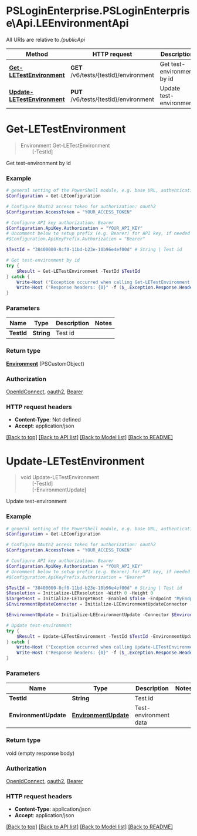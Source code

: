 # PSLoginEnterprise.PSLoginEnterprise\Api.LEEnvironmentApi

All URIs are relative to */publicApi*

Method | HTTP request | Description
------------- | ------------- | -------------
[**Get-LETestEnvironment**](LEEnvironmentApi.md#Get-LETestEnvironment) | **GET** /v6/tests/{testId}/environment | Get test-environment by id
[**Update-LETestEnvironment**](LEEnvironmentApi.md#Update-LETestEnvironment) | **PUT** /v6/tests/{testId}/environment | Update test-environment


<a id="Get-LETestEnvironment"></a>
# **Get-LETestEnvironment**
> Environment Get-LETestEnvironment<br>
> &nbsp;&nbsp;&nbsp;&nbsp;&nbsp;&nbsp;&nbsp;&nbsp;[-TestId] <String><br>

Get test-environment by id

### Example
```powershell
# general setting of the PowerShell module, e.g. base URL, authentication, etc
$Configuration = Get-LEConfiguration

# Configure OAuth2 access token for authorization: oauth2
$Configuration.AccessToken = "YOUR_ACCESS_TOKEN"

# Configure API key authorization: Bearer
$Configuration.ApiKey.Authorization = "YOUR_API_KEY"
# Uncomment below to setup prefix (e.g. Bearer) for API key, if needed
#$Configuration.ApiKeyPrefix.Authorization = "Bearer"

$TestId = "38400000-8cf0-11bd-b23e-10b96e4ef00d" # String | Test id

# Get test-environment by id
try {
    $Result = Get-LETestEnvironment -TestId $TestId
} catch {
    Write-Host ("Exception occurred when calling Get-LETestEnvironment: {0}" -f ($_.ErrorDetails | ConvertFrom-Json))
    Write-Host ("Response headers: {0}" -f ($_.Exception.Response.Headers | ConvertTo-Json))
}
```

### Parameters

Name | Type | Description  | Notes
------------- | ------------- | ------------- | -------------
 **TestId** | **String**| Test id | 

### Return type

[**Environment**](Environment.md) (PSCustomObject)

### Authorization

[OpenIdConnect](../README.md#OpenIdConnect), [oauth2](../README.md#oauth2), [Bearer](../README.md#Bearer)

### HTTP request headers

 - **Content-Type**: Not defined
 - **Accept**: application/json

[[Back to top]](#) [[Back to API list]](../README.md#documentation-for-api-endpoints) [[Back to Model list]](../README.md#documentation-for-models) [[Back to README]](../README.md)

<a id="Update-LETestEnvironment"></a>
# **Update-LETestEnvironment**
> void Update-LETestEnvironment<br>
> &nbsp;&nbsp;&nbsp;&nbsp;&nbsp;&nbsp;&nbsp;&nbsp;[-TestId] <String><br>
> &nbsp;&nbsp;&nbsp;&nbsp;&nbsp;&nbsp;&nbsp;&nbsp;[-EnvironmentUpdate] <PSCustomObject><br>

Update test-environment

### Example
```powershell
# general setting of the PowerShell module, e.g. base URL, authentication, etc
$Configuration = Get-LEConfiguration

# Configure OAuth2 access token for authorization: oauth2
$Configuration.AccessToken = "YOUR_ACCESS_TOKEN"

# Configure API key authorization: Bearer
$Configuration.ApiKey.Authorization = "YOUR_API_KEY"
# Uncomment below to setup prefix (e.g. Bearer) for API key, if needed
#$Configuration.ApiKeyPrefix.Authorization = "Bearer"

$TestId = "38400000-8cf0-11bd-b23e-10b96e4ef00d" # String | Test id
$Resolution = Initialize-LEResolution -Width 0 -Height 0
$TargetHost = Initialize-LETargetHost -Enabled $false -Endpoint "MyEndpoint"
$EnvironmentUpdateConnector = Initialize-LEEnvironmentUpdateConnector -Type "MyType" -VarHost "MyVarHost" -CommandLine "MyCommandLine" -Resource "MyResource" -ServerUrl "MyServerUrl" -DisplayResolution $Resolution -HostList $TargetHost -Gateway "MyGateway" -SuppressCertWarn $false

$EnvironmentUpdate = Initialize-LEEnvironmentUpdate -Connector $EnvironmentUpdateConnector -LauncherGroups "MyLauncherGroups" -AccountGroups "MyAccountGroups" # EnvironmentUpdate | Test-environment data

# Update test-environment
try {
    $Result = Update-LETestEnvironment -TestId $TestId -EnvironmentUpdate $EnvironmentUpdate
} catch {
    Write-Host ("Exception occurred when calling Update-LETestEnvironment: {0}" -f ($_.ErrorDetails | ConvertFrom-Json))
    Write-Host ("Response headers: {0}" -f ($_.Exception.Response.Headers | ConvertTo-Json))
}
```

### Parameters

Name | Type | Description  | Notes
------------- | ------------- | ------------- | -------------
 **TestId** | **String**| Test id | 
 **EnvironmentUpdate** | [**EnvironmentUpdate**](EnvironmentUpdate.md)| Test-environment data | 

### Return type

void (empty response body)

### Authorization

[OpenIdConnect](../README.md#OpenIdConnect), [oauth2](../README.md#oauth2), [Bearer](../README.md#Bearer)

### HTTP request headers

 - **Content-Type**: application/json
 - **Accept**: application/json

[[Back to top]](#) [[Back to API list]](../README.md#documentation-for-api-endpoints) [[Back to Model list]](../README.md#documentation-for-models) [[Back to README]](../README.md)


